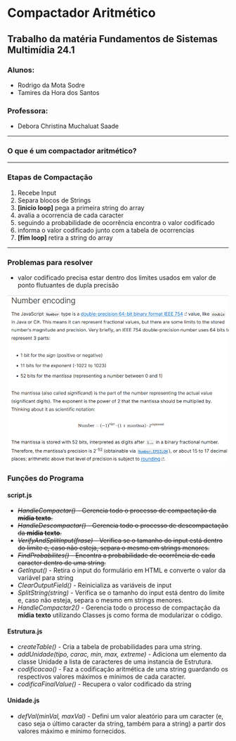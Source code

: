 # Compactador Aritmético

## Trabalho da matéria Fundamentos de Sistemas Multimídia 24.1
### Alunos:
- Rodrigo da Mota Sodre
- Tamires da Hora dos Santos
### Professora:
- Debora Christina Muchaluat Saade
---
### O que é um compactador aritmético?


---
### Etapas de Compactação
1. Recebe Input
2. Separa blocos de Strings
3. **[inicio loop]** pega a primeira string do array
4. avalia a ocorrencia de cada caracter
5. seguindo a probabilidade de ocorrência encontra o valor codificado
6. informa o valor codificado junto com a tabela de ocorrencias
7. **[fim loop]** retira a string do array
---

### Problemas para resolver
- valor codificado precisa estar dentro dos limites usados em valor de ponto flutuantes de dupla precisão

![Descrição da Codificação Numérica](numberEncoding.png)

### Funções do Programa
#### script.js
* ~~*HandleCompactar()* - Gerencia todo o processo de compactação da **mídia texto**.~~
* ~~*HandleDescompactar()* - Gerencia todo o processo de descompactação da **mídia texto**.~~
* ~~*VerifyAndSplitInput(frase)* - Verifica se o tamanho do input está dentro do limite e, caso não esteja, separa o mesmo em strings menores.~~
* ~~*FindProbabilites()* - Encontra a probabilidade de ocorrência de cada caracter dentro de uma string.~~
* *GetInput()* - Retira o input do formulário em HTML e converte o valor da variável para string
* *ClearOutputField()* - Reinicializa as variáveis de input
* *SplitString(string)* - Verifica se o tamanho do input está dentro do limite e, caso não esteja, separa o mesmo em strings menores.
* *HandleCompactar2()* - Gerencia todo o processo de compactação da **mídia texto** utilizando Classes js como forma de modularizar o código.

#### Estrutura.js
* *createTable()* - Cria a tabela de probabilidades para uma string.
* *addUnidade(tipo, carac, min, max, extreme)* - Adiciona um elemento da classe Unidade a lista de caracteres de uma instancia de Estrutura.
* *codificacao()* - Faz a codificação aritmética de uma string guardando os respectivos valores máximos e mínimos de cada caracter.
* *codificaFinalValue()* - Recupera o valor codificado da string

#### Unidade.js
* *defVal(minVal, maxVal)* - Defini um valor aleatório para um caracter (e, caso seja o último caracter da string, também para a string) a partir dos valores máximo e mínimo fornecidos.
